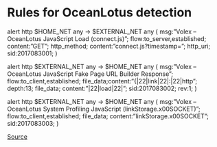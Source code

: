 # Rules for OceanLotus detection

alert http $HOME_NET any -> $EXTERNAL_NET any (
  msg:”Volex – OceanLotus JavaScript Load (connect.js)”; 
  flow:to_server,established; 
  content:”GET”; 
  http_method; content:”connect.js?timestamp=”; 
  http_uri; sid:2017083001; 
  )

 

alert http $EXTERNAL_NET any -> $HOME_NET any (
  msg:”Volex – OceanLotus JavaScript Fake Page URL Builder Response”; 
  flow:to_client,established; 
  file_data;content:”{|22|link|22|:|22|http”; 
  depth:13; 
  file_data; 
  content:”|22|load|22|”; 
  sid:2017083002; 
  rev:1;
  )

 

alert http $EXTERNAL_NET any -> $HOME_NET any (
  msg:”Volex – OceanLotus System Profiling JavaScript (linkStorage.x00SOCKET)”; 
  flow:to_client,established; 
  file_data; 
  content:”linkStorage.x00SOCKET”; 
  sid:2017083003;
  )

[Source](https://www.volexity.com/blog/2017/11/06/oceanlotus-blossoms-mass-digital-surveillance-and-exploitation-of-asean-nations-the-media-human-rights-and-civil-society/)  
